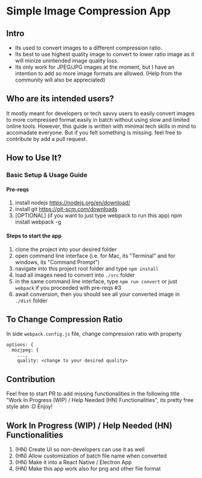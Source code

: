# Simple Image Compression App
## Intro
- Its used to convert images to a different compression ratio.
- Its best to use highest quality image to convert to lower ratio image as it will minize unintended image quality loss.
- Its only work for JPEG/JPG images at the moment, but I have an intention to add so more image formats are allowed. (Help from the community will also be appreciated)

## Who are its intended users?
It mostly meant for developers or tech savvy users to easily convert images to more compressed format easily in batch without using slow and limited online tools. However, this guide is written with minimal tech skills in mind to accomadate everyone. But if you felt something is missing. feel free to contribute by add a pull request.

## How to Use It?
### Basic Setup & Usage Guide
#### Pre-reqs
1. install nodejs https://nodejs.org/en/download/
2. install git https://git-scm.com/downloads
3. [OPTIONAL] (if you want to just type webpack to run this app) npm install webpack -g

#### Steps to start the app
1. clone the project into your desired folder
2. open command line interface (i.e. for Mac, its "Terminal" and for windows, its "Command Prompt")
3. navigate into this project root folder and type `npm install`
4. load all images need to convert into `./src` folder
5. in the same command line interface, type `npm run convert` or just `webpack` if you proceeded with pre-reqs #3
6. await conversion, then you should see all your converted image in `./dist` folder

## To Change Compression Ratio
In side `webpack.config.js` file, change compression ratio with property
```
options: {
  mozjpeg: {
    ...,
    quality: <change to your desired quality>
```

## Contribution
Feel free to start PR to add missing functionalities in the following title "Work In Progress (WIP) / Help Needed (HN) Functionalities", its pretty free style atm :D Enjoy!

## Work In Progress (WIP) / Help Needed (HN) Functionalities
1. (HN) Create UI so non-developers can use it as well
2. (HN) Allow customization of batch file name when converted
3. (HN) Make it into a React Native / Electron App
4. (HN) Make this app work also for png and other file format